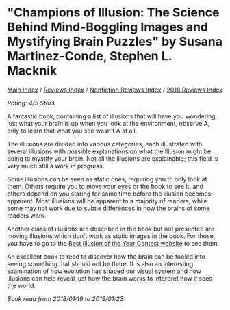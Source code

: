 # "Champions of Illusion: The Science Behind Mind-Boggling Images and Mystifying Brain Puzzles" by Susana Martinez-Conde, Stephen L. Macknik

[Main Index](../../../README.md) / [Reviews Index](../../README.md) / [Nonfiction Reviews Index](../README.md) / [2018 Reviews Index](README.md)

*Rating: 4/5 Stars*

A fantastic book, containing a list of illusions that will have you wondering just what your brain is up when you look at the environment, observe A, only to learn that what you see wasn't A at all.

The illusions are divided into various categories, each illustrated with several illusions with possible explanations on what the illusion might be doing to mystify your brain. Not all the illusions are explainable; this field is very much still a work in progress.

Some illusions can be seen as static ones, requiring you to only look at them. Others require you to move your eyes or the book to see it, and others depend on you staring for some time before the illusion becomes apparent. Most illusions will be apparent to a majority of readers, while some may not work due to subtle differences in how the brains of some readers work.

Another class of illusions are described in the book but not presented are moving illusions which don't work as static images in the book. For those, you have to go to the [Best Illusion of the Year Contest website](https://illusionoftheyear.com/) to see them.

An excellent book to read to discover how the brain can be fooled into seeing something that should not be there. It is also an interesting examination of how evolution has shaped our visual system and how illusions can help reveal just how the brain works to interpret how it sees the world.

*Book read from 2018/01/19 to 2018/01/23*

